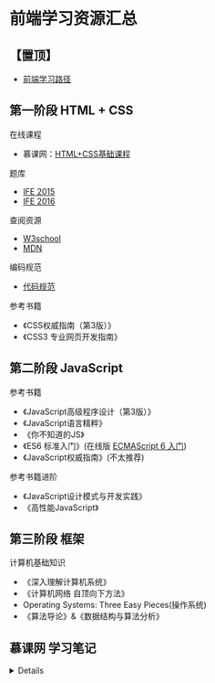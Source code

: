 # 前端学习资源汇总

## 【置顶】

- [前端学习路径](https://zhuanlan.zhihu.com/p/21935921)

## 第一阶段 HTML + CSS

在线课程

- 慕课网：[HTML+CSS基础课程](http://www.imooc.com/learn/9)

题库

- [IFE 2015](https://github.com/baidu-ife/ife/tree/master/2015_spring/task)
- [IFE 2016](http://ife.baidu.com/2016/task/all)

查阅资源

- [W3school](http://www.w3school.com.cn/)
- [MDN](https://developer.mozilla.org/zh-CN/)

编码规范

- [代码规范](https://github.com/ecomfe/spec)

参考书籍

- 《CSS权威指南（第3版）》
- 《CSS3 专业网页开发指南》

## 第二阶段 JavaScript

参考书籍

- 《JavaScript高级程序设计（第3版）》
- 《JavaScript语言精粹》
- 《你不知道的JS》
- 《ES6 标准入门》(在线版 [ECMAScript 6 入门](http://es6.ruanyifeng.com/))
- 《JavaScript权威指南》(不太推荐)

参考书籍进阶

- 《JavaScript设计模式与开发实践》
- 《高性能JavaScript》

## 第三阶段 框架

计算机基础知识

- 《深入理解计算机系统》
- 《计算机网络 自顶向下方法》
- Operating Systems: Three Easy Pieces(操作系统)
- 《算法导论》&《数据结构与算法分析》

## 慕课网 学习笔记

<details>

#### HTML/CSS

- HTML+CSS基础课程
- 十天精通CSS3

#### JavaScript

- JavaScript入门篇
- JavaScript进阶篇
- JavaScript深入浅出
- JavaScript网页定位导航特效
- JavaScript DOM事件探秘

#### JQuery

- jQuery基础一 样式篇
- jQuery基础二 DOM篇
- jQuery基础三 事件篇
- jQuery基础四 动画篇
- jQuery源码解析（架构与依赖模块）

#### Bootstrap
- 玩转Bootstrap（基础）
</details>

